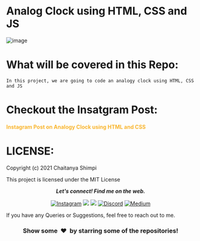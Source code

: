 # Analog Clock using HTML, CSS and JS

![image](https://user-images.githubusercontent.com/36589853/116362883-2c43e900-a820-11eb-8683-cacf977600d6.png)


# What will be covered in this Repo:

```
In this project, we are going to code an analogy clock using HTML, CSS and JS
```

# Checkout the Insatgram Post:

<h4><a style="color: #f9b52e; font-weight: bold; text-decoration: none; " href="https://www.instagram.com/p/CNhU280KCio/">Instagram Post on Analogy Clock using HTML and CSS</a></h4>

# LICENSE:

Copyright (c) 2021 Chaitanya Shimpi

This project is licensed under the MIT License

 <p align="center">
  <b><i>Let's connect! Find me on the web.</i></b>

<div align="center">
  
[<img alt="Instagram" src="https://img.shields.io/badge/Instagram%20-%23E4405F.svg?&style=for-the-badge&logo=Instagram&logoColor=white"/>](https://instagram.com/chaitanyashimpi)
[<img src="https://img.shields.io/badge/Github-%23000000.svg?&style=for-the-badge&logo=github&logoColor=white">](https://github.com/chaitanyashimpi)
[<img src="https://img.shields.io/badge/linkedin-%230077B5.svg?&style=for-the-badge&logo=linkedin&logoColor=white">](http://www.linkedin.com/in/chaitanyashimpi/)
[<img alt="Discord" src="https://img.shields.io/badge/Discord%20-%237289DA.svg?&style=for-the-badge&logo=discord&logoColor=white"/>](https://discord.gg/V3FmgSRDcY)
[<img alt="Medium" src="https://img.shields.io/badge/Medium%20-%23000000.svg?&style=for-the-badge&logo=Medium&logoColor=white"/>](https://chaitanyashimpi.medium.com/)
<br />
</div>
  
If you have any Queries or Suggestions, feel free to reach out to me.

<h3 align="center">Show some &nbsp;❤️&nbsp; by starring some of the repositories!</h3>
